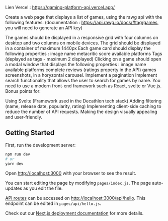 Lien Vercel :  https://gaming-platform-api.vercel.app/

Create a web page that displays a list of games, using the rawg api with the following features: (documentation : https://api.rawg.io/docs/#tag/games, you will need to generate an API key)

The games should be displayed in a responsive grid with four columns on desktop and two columns on mobile devices.
The grid should be displayed in a container of maximum 1440px
Each game card should display the following properties :
image
name
metacritic score
available platforms
Tags (deplayed as tags - maximum 2 displayed)
Clicking on a game should open a modal window that displays the following properties :
image
name
available platforms
complete reviews (ratings property in the API)
games screenshots, in a horyzontal carousel.
Implement a pagination
Implement search functionality that allows the user to search for games by name.
You need to use a modern front-end framework such as React, svelte or Vue.js.
Bonus points for:

Using Svelte (Framework used in the Decathlon tech stack)
Adding filtering (name, release date, popularity, rating)
Implementing client-side caching to reduce the number of API requests.
Making the design visually appealing and user-friendly.


## Getting Started

First, run the development server:

```bash
npm run dev
# or
yarn dev
```

Open [http://localhost:3000](http://localhost:3000) with your browser to see the result.

You can start editing the page by modifying `pages/index.js`. The page auto-updates as you edit the file.

[API routes](https://nextjs.org/docs/api-routes/introduction) can be accessed on [http://localhost:3000/api/hello](http://localhost:3000/api/hello). This endpoint can be edited in `pages/api/hello.js`.



Check out our [Next.js deployment documentation](https://nextjs.org/docs/deployment) for more details.
